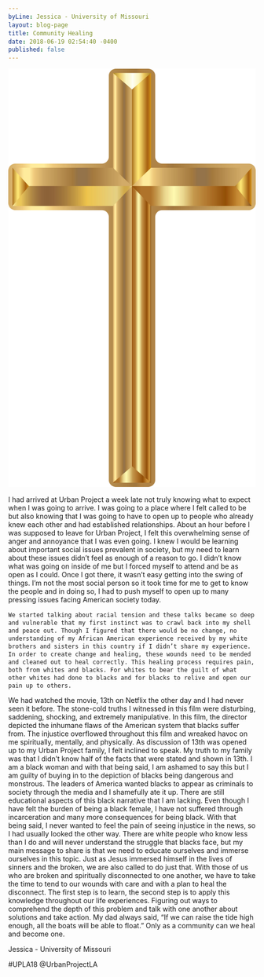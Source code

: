```yaml
---
byLine: Jessica - University of Missouri
layout: blog-page
title: Community Healing
date: 2018-06-19 02:54:40 -0400
published: false
---
```

![](/uploads/2018/06/19/unnamed-6.jpg)

I had arrived at Urban Project a week late not truly knowing what to expect when I was going to arrive. I was going to a place where I felt called to be but also knowing that I was going to have to open up to people who already knew each other and had established relationships. About an hour before I was supposed to leave for Urban Project, I felt this overwhelming sense of anger and annoyance that I was even going. I knew I would be learning about important social issues prevalent in society, but my need to learn about these issues didn’t feel as enough of a reason to go. I didn’t know what was going on inside of me but I forced myself to attend and be as open as I could. Once I got there, it wasn’t easy getting into the swing of things. I’m not the most social person so it took time for me to get to know the people and in doing so, I had to push myself to open up to many pressing issues facing American society today. 

	We started talking about racial tension and these talks became so deep and vulnerable that my first instinct was to crawl back into my shell and peace out. Though I figured that there would be no change, no understanding of my African American experience received by my white brothers and sisters in this country if I didn’t share my experience. In order to create change and healing, these wounds need to be mended and cleaned out to heal correctly. This healing process requires pain, both from whites and blacks. For whites to bear the guilt of what other whites had done to blacks and for blacks to relive and open our pain up to others. 

We had watched the movie, 13th on Netflix the other day and I had never seen it before. The stone-cold truths I witnessed in this film were disturbing, saddening, shocking, and extremely manipulative. In this film, the director depicted the inhumane flaws of the American system that blacks suffer from. The injustice overflowed throughout this film and wreaked havoc on me spiritually, mentally, and physically. As discussion of 13th was opened up to my Urban Project family, I felt inclined to speak. My truth to my family was that I didn’t know half of the facts that were stated and shown in 13th. I am a black woman and with that being said, I am ashamed to say this but I am guilty of buying in to the depiction of blacks being dangerous and monstrous. The leaders of America wanted blacks to appear as criminals to society through the media and I shamefully ate it up. There are still educational aspects of this black narrative that I am lacking. Even though I have felt the burden of being a black female, I have not suffered through incarceration and many more consequences for being black. With that being said, I never wanted to feel the pain of seeing injustice in the news, so I had usually looked the other way. There are white people who know less than I do and will never understand the struggle that blacks face, but my main message to share is that we need to educate ourselves and immerse ourselves in this topic. Just as Jesus immersed himself in the lives of sinners and the broken, we are also called to do just that. With those of us who are broken and spiritually disconnected to one another, we have to take the time to tend to our wounds with care and with a plan to heal the disconnect. The first step is to learn, the second step is to apply this knowledge throughout our life experiences. Figuring out ways to comprehend the depth of this problem and talk with one another about solutions and take action. My dad always said, “If we can raise the tide high enough, all the boats will be able to float.” Only as a community can we heal and become one.

Jessica - University of Missouri

\#UPLA18 @UrbanProjectLA